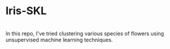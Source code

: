 # Iris-SKL
<br>
In this repo, I've tried clustering various species of flowers using unsupervised machine learning techniques.
